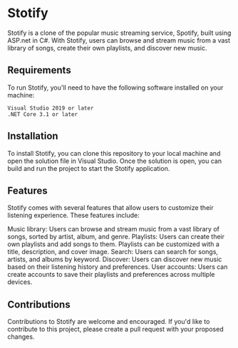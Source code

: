 # Stotify
Stotify is a clone of the popular music streaming service, Spotify, built using ASP.net in C#. With Stotify, users can browse and stream music from a vast library of songs, create their own playlists, and discover new music.

## Requirements
To run Stotify, you'll need to have the following software installed on your machine:

```
Visual Studio 2019 or later
.NET Core 3.1 or later
```

## Installation
To install Stotify, you can clone this repository to your local machine and open the solution file in Visual Studio. Once the solution is open, you can build and run the project to start the Stotify application.

## Features
Stotify comes with several features that allow users to customize their listening experience. These features include:

Music library: Users can browse and stream music from a vast library of songs, sorted by artist, album, and genre.
Playlists: Users can create their own playlists and add songs to them. Playlists can be customized with a title, description, and cover image.
Search: Users can search for songs, artists, and albums by keyword.
Discover: Users can discover new music based on their listening history and preferences.
User accounts: Users can create accounts to save their playlists and preferences across multiple devices.

## Contributions
Contributions to Stotify are welcome and encouraged. If you'd like to contribute to this project, please create a pull request with your proposed changes.
